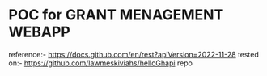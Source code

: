 # POC for GRANT MENAGEMENT WEBAPP
reference:- https://docs.github.com/en/rest?apiVersion=2022-11-28
tested on:- https://github.com/lawmeskiviahs/helloGhapi repo